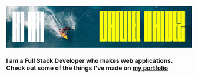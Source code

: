 <!-- markdownlint-disable MD033 -->
<!-- markdownlint-disable MD041 -->
<a href="https://danielvaldezmontalvan.com">
<img src="./images/daniel-banner.jpg" alt="Hi, I'm Daniel Valdez Montalvan">
</a>
<br>

### I am a Full Stack Developer who makes web applications. Check out some of the things I've made on **[my portfolio](https://danielvaldezmontalvan.com)**

